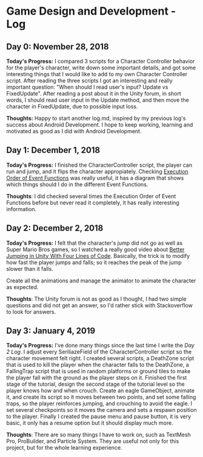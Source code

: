 # Game Design and Development - Log

## Day 0: November 28, 2018
**Today's Progress:** I compared 3 scripts for a Character Controller behavior for the player's character, write down some important details, and got some interesting things that I would like to add to my own Character Controller script. After reading the three scripts I got an interesting and really important question: "When should I read user's input? Update vs FixedUpdate". After reading a post about it in the Unity forum, in short words, I should read user input in the Update method, and then move the character in FixedUpdate, due to possible input loss.

**Thoughts:** Happy to start another log.md, inspired by my previous log's success about Android Development. I hope to keep working, learning and motivated as good as I did with Android Development.

## Day 1: December 1, 2018
**Today's Progress:** I finished the CharacterController script, the player can run and jump, and it flips the character appropiately. Checking [Execution Order of Event Functions](https://docs.unity3d.com/Manual/ExecutionOrder.html) was really useful, it has a diagram that shows which things should I do in the different Event Functions.

**Thoughts**: I did checked several times the Execution Order of Event Functions before but never read it completely, it has really interesting information.

## Day 2: December 2, 2018
**Today's Progress:** I felt that the character's jump did not go as well as Super Mario Bros games, so I watched a really good video about [Better Jumping in Unity With Four Lines of Code](https://www.youtube.com/watch?v=7KiK0Aqtmzc&t=601s). Basically, the trick is to modify how fast the player jumps and falls; so it reaches the peak of the jump slower than it falls.

Create all the animations and manage the animator to animate the character as expected.

**Thoughts**: The Unity forum is not as good as I thought, I had two simple questions and did not get an answer, so I'd rather stick with Stackoverflow to look for answers.

## Day 3: January 4, 2019
**Today's Progress:** I've done many things since the last time I write the *Day 2 Log*. I adjust every SeriliazeField of the CharacterController script so the character movement felt right. I created several scripts, a DeathZone script that is used to kill the player when the character falls to the DeathZone, a FallingTrap script that is used in random platforms or ground tiles to make the player fall with the ground as the player steps on it. Finished the first stage of the tutorial, design the second stage of the tutorial level so the player knows how and when crouch. Create an eagle GameObject, animate it, and create its script so it moves between two points, and set some falling traps, so the player reinforces jumping, and crouching to avoid the eagle. I set several checkpoints so it moves the camera and sets a respawn position to the player. Finally I created the pause menu and pause button, it is very basic, it only has a resume option but it should display much more. 
 
**Thoughts**: There are so many things I have to work on, such as TextMesh Pro, ProBuilder, and Particle System. They are useful not only for this project, but for the whole learning experience.
